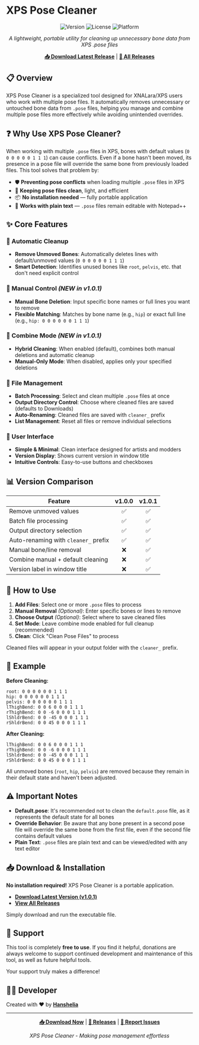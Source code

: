 # XPS Pose Cleaner

<div align="center">

![Version](https://img.shields.io/badge/version-1.0.1-blue.svg)
![License](https://img.shields.io/badge/license-Free-green.svg)
![Platform](https://img.shields.io/badge/platform-Windows-lightgrey.svg)

*A lightweight, portable utility for cleaning up unnecessary bone data from XPS .pose files*

**[📥 Download Latest Release](https://hanshelia.gumroad.com/l/zsbxcz)** | **[🔄 All Releases](https://github.com/hanshelia/xps-pose-cleaner-releases/releases/)**

</div>

## 📋 Overview

XPS Pose Cleaner is a specialized tool designed for XNALara/XPS users who work with multiple pose files. It automatically removes unnecessary or untouched bone data from `.pose` files, helping you manage and combine multiple pose files more effectively while avoiding unintended overrides.

## ❓ Why Use XPS Pose Cleaner?

When working with multiple `.pose` files in XPS, bones with default values (`0 0 0 0 0 0 1 1 1`) can cause conflicts. Even if a bone hasn't been moved, its presence in a pose file will override the same bone from previously loaded files. This tool solves that problem by:

- 🛡️ **Preventing pose conflicts** when loading multiple `.pose` files in XPS
- 🧼 **Keeping pose files clean**, light, and efficient  
- 📦 **No installation needed** — fully portable application
- 📝 **Works with plain text** — `.pose` files remain editable with Notepad++

## ✨ Core Features

### 🎯 Automatic Cleanup
- **Remove Unmoved Bones**: Automatically deletes lines with default/unmoved values (`0 0 0 0 0 0 1 1 1`)
- **Smart Detection**: Identifies unused bones like `root`, `pelvis`, etc. that don't need explicit control

### 🔧 Manual Control *(NEW in v1.0.1)*
- **Manual Bone Deletion**: Input specific bone names or full lines you want to remove
- **Flexible Matching**: Matches by bone name (e.g., `hip`) or exact full line (e.g., `hip: 0 0 0 0 0 0 1 1 1`)

### 🔄 Combine Mode *(NEW in v1.0.1)*
- **Hybrid Cleaning**: When enabled (default), combines both manual deletions and automatic cleanup
- **Manual-Only Mode**: When disabled, applies only your specified deletions

### 📁 File Management
- **Batch Processing**: Select and clean multiple `.pose` files at once
- **Output Directory Control**: Choose where cleaned files are saved (defaults to Downloads)
- **Auto-Renaming**: Cleaned files are saved with `cleaner_` prefix
- **List Management**: Reset all files or remove individual selections

### 🎨 User Interface
- **Simple & Minimal**: Clean interface designed for artists and modders
- **Version Display**: Shows current version in window title
- **Intuitive Controls**: Easy-to-use buttons and checkboxes

## 📊 Version Comparison

| Feature | v1.0.0 | v1.0.1 |
|---------|:------:|:------:|
| Remove unmoved values | ✅ | ✅ |
| Batch file processing | ✅ | ✅ |
| Output directory selection | ✅ | ✅ |
| Auto-renaming with `cleaner_` prefix | ✅ | ✅ |
| Manual bone/line removal | ❌ | ✅ |
| Combine manual + default cleaning | ❌ | ✅ |
| Version label in window title | ❌ | ✅ |

## 🚀 How to Use

1. **Add Files**: Select one or more `.pose` files to process
2. **Manual Removal** *(Optional)*: Enter specific bones or lines to remove
3. **Choose Output** *(Optional)*: Select where to save cleaned files
4. **Set Mode**: Leave combine mode enabled for full cleanup (recommended)
5. **Clean**: Click "Clean Pose Files" to process

Cleaned files will appear in your output folder with the `cleaner_` prefix.

## 📝 Example

**Before Cleaning:**
```
root: 0 0 0 0 0 0 1 1 1
hip: 0 0 0 0 0 0 1 1 1
pelvis: 0 0 0 0 0 0 1 1 1
lThighBend: 0 0 6 0 0 0 1 1 1
rThighBend: 0 0 -6 0 0 0 1 1 1
lShldrBend: 0 0 -45 0 0 0 1 1 1
rShldrBend: 0 0 45 0 0 0 1 1 1
```

**After Cleaning:**
```
lThighBend: 0 0 6 0 0 0 1 1 1
rThighBend: 0 0 -6 0 0 0 1 1 1
lShldrBend: 0 0 -45 0 0 0 1 1 1
rShldrBend: 0 0 45 0 0 0 1 1 1
```

All unmoved bones (`root`, `hip`, `pelvis`) are removed because they remain in their default state and haven't been adjusted.

## ⚠️ Important Notes

- **Default.pose**: It's recommended not to clean the `default.pose` file, as it represents the default state for all bones
- **Override Behavior**: Be aware that any bone present in a second pose file will override the same bone from the first file, even if the second file contains default values
- **Plain Text**: `.pose` files are plain text and can be viewed/edited with any text editor

## 📥 Download & Installation

**No installation required!** XPS Pose Cleaner is a portable application.

- **[Download Latest Version (v1.0.1)](https://hanshelia.gumroad.com/l/zsbxcz)**
- **[View All Releases](https://github.com/hanshelia/xps-pose-cleaner-releases/releases/)**

Simply download and run the executable file.

## 💝 Support

This tool is completely **free to use**. If you find it helpful, donations are always welcome to support continued development and maintenance of this tool, as well as future helpful tools.

Your support truly makes a difference!

## 👨‍💻 Developer

Created with ❤️ by **[Hanshelia](https://github.com/hanshelia)**

---

<div align="center">

**[📥 Download Now](https://hanshelia.gumroad.com/l/zsbxcz)** | **[🔄 Releases](https://github.com/hanshelia/xps-pose-cleaner-releases/releases/)** | **[🐛 Report Issues](https://github.com/hanshelia/xps-pose-cleaner-releases/issues)**

*XPS Pose Cleaner - Making pose management effortless*

</div>
